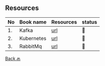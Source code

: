 ## Resources

|No|Book name|Resources|status|
|--|---------|---------|------|
|1.| Kafka| [url](https://github.com/Urunov/Interview-Preparation-WAY/tree/master/Books/Dev.Ops/Kafka)|📘|
|2.| Kubernetes| [url](https://github.com/Urunov/Interview-Preparation-WAY/tree/master/Books/Dev.Ops/Kubernetes)|📘|
|3.| RabbitMq| [url](https://github.com/Urunov/Interview-Preparation-WAY/tree/master/Books/Dev.Ops/RabbitMQ)|📘|

[Back 🔙](https://github.com/Urunov/Interview-Preparation-WAY/tree/master/Books/Dev.Ops)